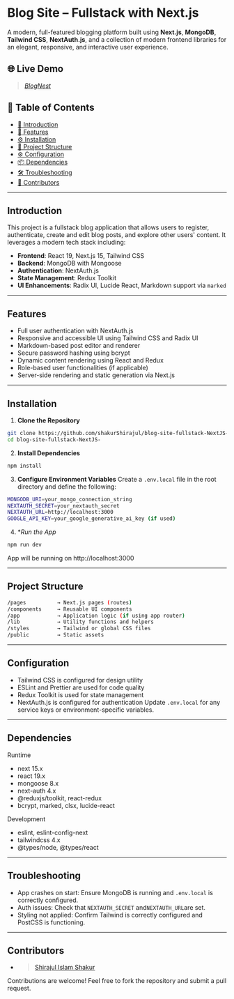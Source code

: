 # Blog Site – Fullstack with Next.js

A modern, full-featured blogging platform built using **Next.js**, **MongoDB**, **Tailwind CSS**, **NextAuth.js**, and a collection of modern frontend libraries for an elegant, responsive, and interactive user experience.

## 🌐 Live Demo

> [_BlogNest_](https://blog-site-fullstack-next-js.vercel.app)

## 📑 Table of Contents

- [🧰 Introduction](#introduction)
- [🚀 Features](#features)
- [⚙️ Installation](#installation)
- [📁 Project Structure](#project-structure)
- [⚙️ Configuration](#configuration)
- [📦 Dependencies](#dependencies)
- [🛠️ Troubleshooting](#troubleshooting)
- [👥 Contributors](#contributors)

---

## Introduction

This project is a fullstack blog application that allows users to register, authenticate, create and edit blog posts, and explore other users' content. It leverages a modern tech stack including:

- **Frontend**: React 19, Next.js 15, Tailwind CSS
- **Backend**: MongoDB with Mongoose
- **Authentication**: NextAuth.js
- **State Management**: Redux Toolkit
- **UI Enhancements**: Radix UI, Lucide React, Markdown support via `marked`

---

## Features

- Full user authentication with NextAuth.js
- Responsive and accessible UI using Tailwind CSS and Radix UI
- Markdown-based post editor and renderer
- Secure password hashing using bcrypt
- Dynamic content rendering using React and Redux
- Role-based user functionalities (if applicable)
- Server-side rendering and static generation via Next.js

---

## Installation

1. **Clone the Repository**

```bash
git clone https://github.com/shakurShirajul/blog-site-fullstack-NextJS-.git
cd blog-site-fullstack-NextJS-
```

2. **Install Dependencies**

```bash
npm install
```

3. **Configure Environment Variables**
   Create a `.env.local` file in the root directory and define the following:

```bash
MONGODB_URI=your_mongo_connection_string
NEXTAUTH_SECRET=your_nextauth_secret
NEXTAUTH_URL=http://localhost:3000
GOOGLE_API_KEY=your_google_generative_ai_key (if used)
```

4. \*_Run the App_

```bash
npm run dev
```

App will be running on http://localhost:3000

---

## Project Structure

```bash
/pages          → Next.js pages (routes)
/components     → Reusable UI components
/app            → Application logic (if using app router)
/lib            → Utility functions and helpers
/styles         → Tailwind or global CSS files
/public         → Static assets
```

---

## Configuration

- Tailwind CSS is configured for design utility
- ESLint and Prettier are used for code quality
- Redux Toolkit is used for state management
- NextAuth.js is configured for authentication
  Update `.env.local` for any service keys or environment-specific variables.

---

## Dependencies

Runtime

- next 15.x
- react 19.x
- mongoose 8.x
- next-auth 4.x
- @reduxjs/toolkit, react-redux
- bcrypt, marked, clsx, lucide-react

Development

- eslint, eslint-config-next
- tailwindcss 4.x
- @types/node, @types/react

---

## Troubleshooting

- App crashes on start: Ensure MongoDB is running and `.env.local` is correctly configured.
- Auth issues: Check that `NEXTAUTH_SECRET` and`NEXTAUTH_URL`are set.
- Styling not applied: Confirm Tailwind is correctly configured and PostCSS is functioning.

---

## Contributors

- > [Shirajul Islam Shakur](/shakurShirajul)

Contributions are welcome! Feel free to fork the repository and submit a pull request.
